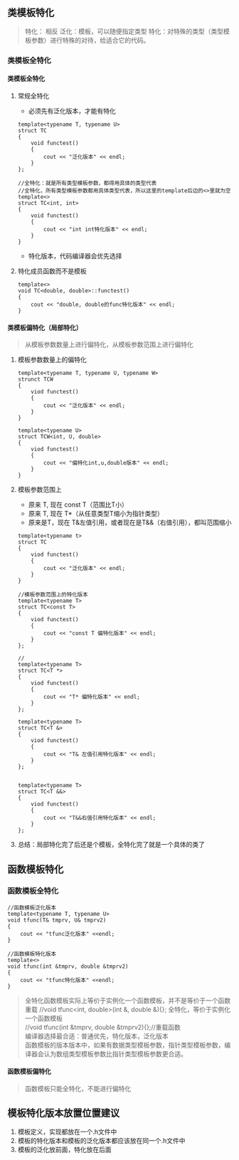 ## 类模板特化
> 特化： 相反 泛化：模板，可以随便指定类型
> 特化：对特殊的类型（类型模板参数）进行特殊的对待，给适合它的代码。
> 
### 类模板全特化

#### 类模板全特化
1. 常规全特化
   * 必须先有泛化版本，才能有特化
   ```
   template<typename T, typename U>
   struct TC
   {
       void functest()
       {
           cout << "泛化版本" << endl;
       }
   };

   //全特化：就是所有类型模板参数，都得用具体的类型代表
   //全特化，所有类型模板参数都用具体类型代表，所以这里的template后边的<>里就为空
   template<>
   struct TC<int, int>
   {
       void functest()
       {
           cout << "int int特化版本" << endl;
       }
   }
   ```
   * 特化版本，代码编译器会优先选择
  
2. 特化成员函数而不是模板
   ```
   template<>
   void TC<double, double>::functest()
   {
       cout << "double, double的func特化版本" << endl;
   }
   ```

#### 类模板偏特化（局部特化）
>从模板参数数量上进行偏特化，从模板参数范围上进行偏特化

1. 模板参数数量上的偏特化
   ```
   template<typename T, typename U, typename W>
   strunct TCW
   {
       viod functest()
       {
           cout << "泛化版本" << endl; 
       }
   }

   template<typename U>
   struct TCW<int, U, double>
   {
       viod functest()
       {
           cout << "偏特化int,u,double版本" << endl; 
       }
   }
   ```

2. 模板参数范围上
   * 原来 T, 现在 const T（范围比T小）
   * 原来 T, 现在 T*（从任意类型T缩小为指针类型）
   * 原来是T，现在 T&左值引用，或者现在是T&&（右值引用），都叫范围缩小
   ```
   template<typename t>
   struct TC
   {
       viod functest()
       {
           cout << "泛化版本" << endl; 
       }
   }

   //模板参数范围上的特化版本
   template<typename T>
   struct TC<const T>
   {
       viod functest()
       {
           cout << "const T 偏特化版本" << endl; 
       }
   };

   //
   template<typename T>
   struct TC<T *>
   {
       viod functest()
       {
           cout << "T* 偏特化版本" << endl; 
       }
   };

   template<typename T>
   struct TC<T &>
   {
       viod functest()
       {
           cout << "T& 左值引用特化版本" << endl; 
       }
   };


   template<typename T>
   struct TC<T &&>
   {
       viod functest()
       {
           cout << "T&&右值引用特化版本" << endl; 
       }
   };

   ```

3. 总结：局部特化完了后还是个模板，全特化完了就是一个具体的类了

## 函数模板特化
### 函数模板全特化
   ```
   //函数模板泛化版本
   template<typename T, typename U>
   void tfunc(T& tmprv, U& tmprv2)
   {
       cout << "tfunc泛化版本" <<endl;
   }

   //函数模板特化版本
   template<>
   void tfunc(int &tmprv, double &tmprv2)
   {
       cout << "tfunc特化版本" <<endl;
   }
   ```
   >全特化函数模板实际上等价于实例化一个函数模板，并不是等价于一个函数重载
   >//void tfunc<int, double>(int &, double &){}; 全特化，等价于实例化一个函数模板  
   >//void tfunc(int &tmprv, double &tmprv2){};//重载函数  
   >编译器选择最合适：普通优先，特化版本，泛化版本  
   >函数模板的版本版本中，如果有数据类型模板参数，指针类型模板参数，编译器会认为数组类型模板参数比指针类型模板参数更合适。

#### 函数模板偏特化
> 函数模板只能全特化，不能进行偏特化

## 模板特化版本放置位置建议
1. 模板定义，实现都放在一个.h文件中
2. 模板的特化版本和模板的泛化版本都应该放在同一个.h文件中
3. 模板的泛化放前面，特化放在后面


